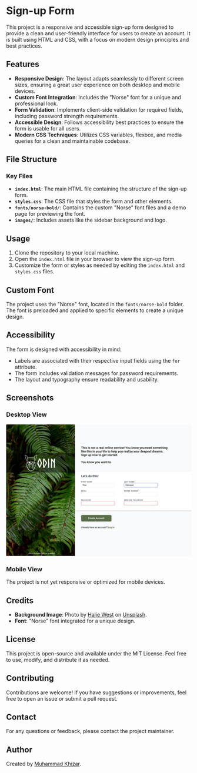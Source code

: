 # Sign-up Form

This project is a responsive and accessible sign-up form designed to provide a clean and user-friendly interface for users to create an account. It is built using HTML and CSS, with a focus on modern design principles and best practices.

## Features

- **Responsive Design**: The layout adapts seamlessly to different screen sizes, ensuring a great user experience on both desktop and mobile devices.
- **Custom Font Integration**: Includes the "Norse" font for a unique and professional look.
- **Form Validation**: Implements client-side validation for required fields, including password strength requirements.
- **Accessible Design**: Follows accessibility best practices to ensure the form is usable for all users.
- **Modern CSS Techniques**: Utilizes CSS variables, flexbox, and media queries for a clean and maintainable codebase.

## File Structure

### Key Files

- **`index.html`**: The main HTML file containing the structure of the sign-up form.
- **`styles.css`**: The CSS file that styles the form and other elements.
- **`fonts/norse-bold/`**: Contains the custom "Norse" font files and a demo page for previewing the font.
- **`images/`**: Includes assets like the sidebar background and logo.

## Usage

1. Clone the repository to your local machine.
2. Open the `index.html` file in your browser to view the sign-up form.
3. Customize the form or styles as needed by editing the `index.html` and `styles.css` files.

## Custom Font

The project uses the "Norse" font, located in the `fonts/norse-bold` folder. The font is preloaded and applied to specific elements to create a unique design.

## Accessibility

The form is designed with accessibility in mind:

- Labels are associated with their respective input fields using the `for` attribute.
- The form includes validation messages for password requirements.
- The layout and typography ensure readability and usability.

## Screenshots

### Desktop View

![Desktop View](prototype/sign-up-form.png)

### Mobile View

The project is not yet responsive or optimized for mobile devices.

## Credits

- **Background Image**: Photo by [Halie West](https://unsplash.com/@haliewestphoto) on [Unsplash](https://unsplash.com).
- **Font**: "Norse" font integrated for a unique design.

## License

This project is open-source and available under the MIT License. Feel free to use, modify, and distribute it as needed.

## Contributing

Contributions are welcome! If you have suggestions or improvements, feel free to open an issue or submit a pull request.

## Contact

For any questions or feedback, please contact the project maintainer.

## Author

Created by [Muhammad Khizar](https://github.com/mhmkhizar).
